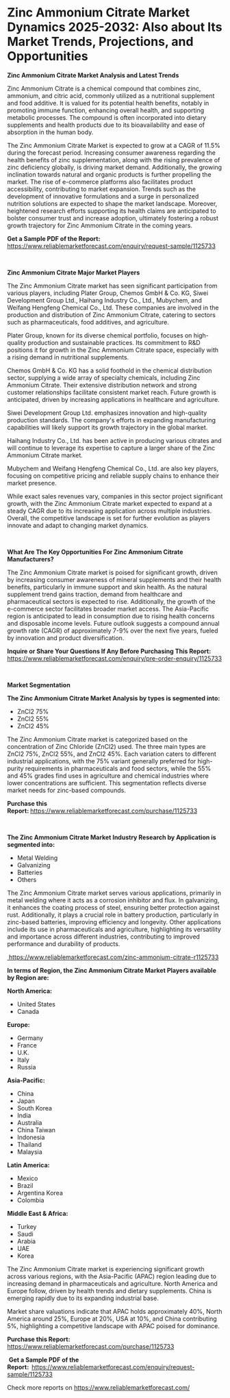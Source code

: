 <p><h1>Zinc Ammonium Citrate Market Dynamics 2025-2032: Also about Its Market Trends, Projections, and Opportunities</h1></p><p><strong>Zinc Ammonium Citrate Market Analysis and Latest Trends</strong></p>
<p><p>Zinc Ammonium Citrate is a chemical compound that combines zinc, ammonium, and citric acid, commonly utilized as a nutritional supplement and food additive. It is valued for its potential health benefits, notably in promoting immune function, enhancing overall health, and supporting metabolic processes. The compound is often incorporated into dietary supplements and health products due to its bioavailability and ease of absorption in the human body.</p><p>The Zinc Ammonium Citrate Market is expected to grow at a CAGR of 11.5% during the forecast period. Increasing consumer awareness regarding the health benefits of zinc supplementation, along with the rising prevalence of zinc deficiency globally, is driving market demand. Additionally, the growing inclination towards natural and organic products is further propelling the market. The rise of e-commerce platforms also facilitates product accessibility, contributing to market expansion. Trends such as the development of innovative formulations and a surge in personalized nutrition solutions are expected to shape the market landscape. Moreover, heightened research efforts supporting its health claims are anticipated to bolster consumer trust and increase adoption, ultimately fostering a robust growth trajectory for Zinc Ammonium Citrate in the coming years.</p></p>
<p><strong>Get a Sample PDF of the Report:&nbsp;</strong> <a href="https://www.reliablemarketforecast.com/enquiry/request-sample/1125733?utm_campaign=2232&utm_medium=2&utm_source=Github&utm_content=ia&utm_term=01022025&utm_id=zinc-ammonium-citrate">https://www.reliablemarketforecast.com/enquiry/request-sample/1125733</a></p>
<p>&nbsp;</p>
<p><strong>Zinc Ammonium Citrate Major Market Players</strong></p>
<p><p>The Zinc Ammonium Citrate market has seen significant participation from various players, including Plater Group, Chemos GmbH & Co. KG, Siwei Development Group Ltd., Haihang Industry Co., Ltd., Mubychem, and Weifang Hengfeng Chemical Co., Ltd. These companies are involved in the production and distribution of Zinc Ammonium Citrate, catering to sectors such as pharmaceuticals, food additives, and agriculture.</p><p>Plater Group, known for its diverse chemical portfolio, focuses on high-quality production and sustainable practices. Its commitment to R&D positions it for growth in the Zinc Ammonium Citrate space, especially with a rising demand in nutritional supplements.</p><p>Chemos GmbH & Co. KG has a solid foothold in the chemical distribution sector, supplying a wide array of specialty chemicals, including Zinc Ammonium Citrate. Their extensive distribution network and strong customer relationships facilitate consistent market reach. Future growth is anticipated, driven by increasing applications in healthcare and agriculture.</p><p>Siwei Development Group Ltd. emphasizes innovation and high-quality production standards. The company's efforts in expanding manufacturing capabilities will likely support its growth trajectory in the global market. </p><p>Haihang Industry Co., Ltd. has been active in producing various citrates and will continue to leverage its expertise to capture a larger share of the Zinc Ammonium Citrate market. </p><p>Mubychem and Weifang Hengfeng Chemical Co., Ltd. are also key players, focusing on competitive pricing and reliable supply chains to enhance their market presence.</p><p>While exact sales revenues vary, companies in this sector project significant growth, with the Zinc Ammonium Citrate market expected to expand at a steady CAGR due to its increasing application across multiple industries. Overall, the competitive landscape is set for further evolution as players innovate and adapt to changing market dynamics.</p></p>
<p>&nbsp;</p>
<p><strong>What Are The Key Opportunities For Zinc Ammonium Citrate Manufacturers?</strong></p>
<p><p>The Zinc Ammonium Citrate market is poised for significant growth, driven by increasing consumer awareness of mineral supplements and their health benefits, particularly in immune support and skin health. As the natural supplement trend gains traction, demand from healthcare and pharmaceutical sectors is expected to rise. Additionally, the growth of the e-commerce sector facilitates broader market access. The Asia-Pacific region is anticipated to lead in consumption due to rising health concerns and disposable income levels. Future outlook suggests a compound annual growth rate (CAGR) of approximately 7-9% over the next five years, fueled by innovation and product diversification.</p></p>
<p><strong>Inquire or Share Your Questions If Any Before Purchasing This Report:</strong> <a href="https://www.reliablemarketforecast.com/enquiry/pre-order-enquiry/1125733?utm_campaign=2232&utm_medium=2&utm_source=Github&utm_content=ia&utm_term=01022025&utm_id=zinc-ammonium-citrate">https://www.reliablemarketforecast.com/enquiry/pre-order-enquiry/1125733</a></p>
<p>&nbsp;</p>
<p><strong>Market Segmentation</strong></p>
<p><strong>The Zinc Ammonium Citrate Market Analysis by types is segmented into:</strong></p>
<p><ul><li>ZnCl2 75%</li><li>ZnCl2 55%</li><li>ZnCl2 45%</li></ul></p>
<p><p>The Zinc Ammonium Citrate market is categorized based on the concentration of Zinc Chloride (ZnCl2) used. The three main types are ZnCl2 75%, ZnCl2 55%, and ZnCl2 45%. Each variation caters to different industrial applications, with the 75% variant generally preferred for high-purity requirements in pharmaceuticals and food sectors, while the 55% and 45% grades find uses in agriculture and chemical industries where lower concentrations are sufficient. This segmentation reflects diverse market needs for zinc-based compounds.</p></p>
<p><strong>Purchase this Report:&nbsp;</strong><a href="https://www.reliablemarketforecast.com/purchase/1125733?utm_campaign=2232&utm_medium=2&utm_source=Github&utm_content=ia&utm_term=01022025&utm_id=zinc-ammonium-citrate">https://www.reliablemarketforecast.com/purchase/1125733</a></p>
<p>&nbsp;</p>
<p><strong>The Zinc Ammonium Citrate Market Industry Research by Application is segmented into:</strong></p>
<p><ul><li>Metal Welding</li><li>Galvanizing</li><li>Batteries</li><li>Others</li></ul></p>
<p><p>The Zinc Ammonium Citrate market serves various applications, primarily in metal welding where it acts as a corrosion inhibitor and flux. In galvanizing, it enhances the coating process of steel, ensuring better protection against rust. Additionally, it plays a crucial role in battery production, particularly in zinc-based batteries, improving efficiency and longevity. Other applications include its use in pharmaceuticals and agriculture, highlighting its versatility and importance across different industries, contributing to improved performance and durability of products.</p></p>
<p><a href="https://www.reliablemarketforecast.com/zinc-ammonium-citrate-r1125733?utm_campaign=2232&utm_medium=2&utm_source=Github&utm_content=ia&utm_term=01022025&utm_id=zinc-ammonium-citrate">&nbsp;https://www.reliablemarketforecast.com/zinc-ammonium-citrate-r1125733</a></p>
<p><strong>In terms of Region, the Zinc Ammonium Citrate Market Players available by Region are:</strong></p>
<p>
    <p> <strong> North America: </strong>
        <ul>
            <li>United States</li>
            <li>Canada</li>
        </ul>
        </p> 
    <p> <strong> Europe: </strong>
        <ul>
            <li>Germany</li>
            <li>France</li>
            <li>U.K.</li>
            <li>Italy</li>
            <li>Russia</li>
        </ul>
        </p> 
    <p> <strong> Asia-Pacific: </strong>
        <ul>
            <li>China</li>
            <li>Japan</li>
            <li>South Korea</li>
            <li>India</li>
            <li>Australia</li>
            <li>China Taiwan</li>
            <li>Indonesia</li>
            <li>Thailand</li>
            <li>Malaysia</li>
        </ul>
        </p> 
    <p> <strong> Latin America: </strong>
        <ul>
            <li>Mexico</li>
            <li>Brazil</li>
            <li>Argentina Korea</li>
            <li>Colombia</li>
        </ul>
        </p> 
    <p> <strong> Middle East & Africa: </strong>
        <ul>
            <li>Turkey</li>
            <li>Saudi</li>
            <li>Arabia</li>
            <li>UAE</li>
            <li>Korea</li>
        </ul>
    </p>
    </p>
<p><p>The Zinc Ammonium Citrate market is experiencing significant growth across various regions, with the Asia-Pacific (APAC) region leading due to increasing demand in pharmaceuticals and agriculture. North America and Europe follow, driven by health trends and dietary supplements. China is emerging rapidly due to its expanding industrial base. </p><p>Market share valuations indicate that APAC holds approximately 40%, North America around 25%, Europe at 20%, USA at 10%, and China contributing 5%, highlighting a competitive landscape with APAC poised for dominance.</p></p>
<p><strong>Purchase this Report: </strong><a href="https://www.reliablemarketforecast.com/purchase/1125733?utm_campaign=2232&utm_medium=2&utm_source=Github&utm_content=ia&utm_term=01022025&utm_id=zinc-ammonium-citrate">https://www.reliablemarketforecast.com/purchase/1125733</a></p>
<p>&nbsp;<strong>Get a Sample PDF of the Report:&nbsp;&nbsp;</strong><a href="https://www.reliablemarketforecast.com/enquiry/request-sample/1125733?utm_campaign=2232&utm_medium=2&utm_source=Github&utm_content=ia&utm_term=01022025&utm_id=zinc-ammonium-citrate">https://www.reliablemarketforecast.com/enquiry/request-sample/1125733</a></p>
<p><strong></strong></p>
<p>Check more reports on <a href="https://www.reliablemarketforecast.com/?utm_campaign=2232&utm_medium=2&utm_source=Github&utm_content=ia&utm_term=01022025&utm_id=zinc-ammonium-citrate">https://www.reliablemarketforecast.com/</a></p>